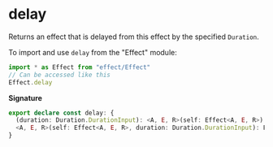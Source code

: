 # delay

Returns an effect that is delayed from this effect by the specified
`Duration`.

To import and use `delay` from the "Effect" module:

```ts
import * as Effect from "effect/Effect"
// Can be accessed like this
Effect.delay
```

**Signature**

```ts
export declare const delay: {
  (duration: Duration.DurationInput): <A, E, R>(self: Effect<A, E, R>) => Effect<A, E, R>
  <A, E, R>(self: Effect<A, E, R>, duration: Duration.DurationInput): Effect<A, E, R>
}
```
